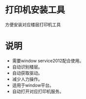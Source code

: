 # 打印机安装工具
方便安装对应楼层打印机工具
# 说明
* 需要window service2012配合使用。
* 自动识别楼层。
* 自动获取驱动。
* 减少人力操作。
* 适用于window平台。
* 自动打开对应打印机服务。

